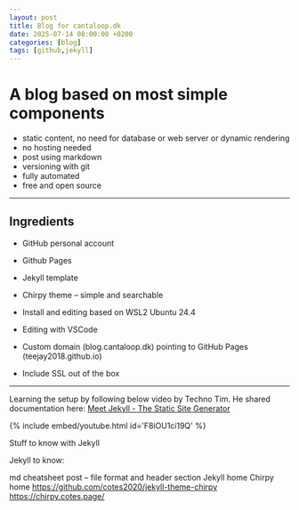 ```yaml
---
layout: post
title: Blog for cantaloop.dk
date: 2025-07-14 08:00:00 +0200
categories: [blog]
tags: [github,jekyll]
---
```


# A blog based on most simple components

 - static content, no need for database or web server or dynamic rendering
 - no hosting needed
 - post using markdown
 - versioning with git
 - fully automated
 - free and open source

---
## Ingredients

 - GitHub personal account
 - Github Pages

 - Jekyll template
 - Chirpy theme – simple and searchable

 - Install and editing based on WSL2 Ubuntu 24.4
 - Editing with VSCode

 - Custom domain (blog.cantaloop.dk) pointing to GitHub Pages (teejay2018.github.io)
 - Include SSL out of the box


---
Learning the setup by following below video by Techno Tim.
He shared documentation here: [Meet Jekyll - The Static Site Generator](https://www.youtube.com/redirect?event=video_description&redir_token=QUFFLUhqbFdyWHRYTXdNN1dRZnBmd1lUdWIyTEYzdmFId3xBQ3Jtc0tsbnFxZ3g5NVd5YjFGdmk0amRiR2NOczdLWmd3Y0t5bExBdE9LZlBOMnA0V19vQjNiRGJBckRaSEMwdHoxVWNYakhBakttYW5ZYUkyc2RHUjhIMzlBUlN5dFliUzB0dkdGLUthYmctREV4WV94aEFaZw&q=https%3A%2F%2Ftechnotim.live%2Fposts%2Fjekyll-docs-site%2F&v=F8iOU1ci19Q)

{% include embed/youtube.html id='F8iOU1ci19Q' %}

Stuff to know with Jekyll

Jekyll to know:

md cheatsheet
post – file format and header section
Jekyll home
Chirpy home
https://github.com/cotes2020/jekyll-theme-chirpy
https://chirpy.cotes.page/

